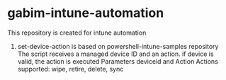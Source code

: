 # gabim-intune-automation

This repository is created for intune automation

1. set-device-action is based on powershell-intune-samples repository 
 The script receives a managed device ID and an action. if device is valid, the action is executed
 Parameters deviceid and Action 
 Actions supported: wipe, retire, delete, sync 
 
 

